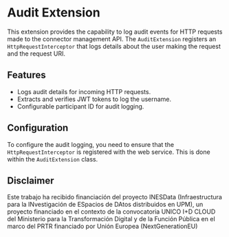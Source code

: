 # Audit Extension

This extension provides the capability to log audit events for HTTP requests made to the connector management API. The `AuditExtension` registers an `HttpRequestInterceptor` that logs details about the user making the request and the request URI.

## Features

- Logs audit details for incoming HTTP requests.
- Extracts and verifies JWT tokens to log the username.
- Configurable participant ID for audit logging.

## Configuration

To configure the audit logging, you need to ensure that the `HttpRequestInterceptor` is registered with the web service. This is done within the `AuditExtension` class.

## Disclaimer

Este trabajo ha recibido financiación del proyecto INESData (Infraestructura para la INvestigación de ESpacios de DAtos distribuidos en UPM), un proyecto financiado en el contexto de la convocatoria UNICO I+D CLOUD del Ministerio para la Transformación Digital y de la Función Pública en el marco del PRTR financiado por Unión Europea (NextGenerationEU)
